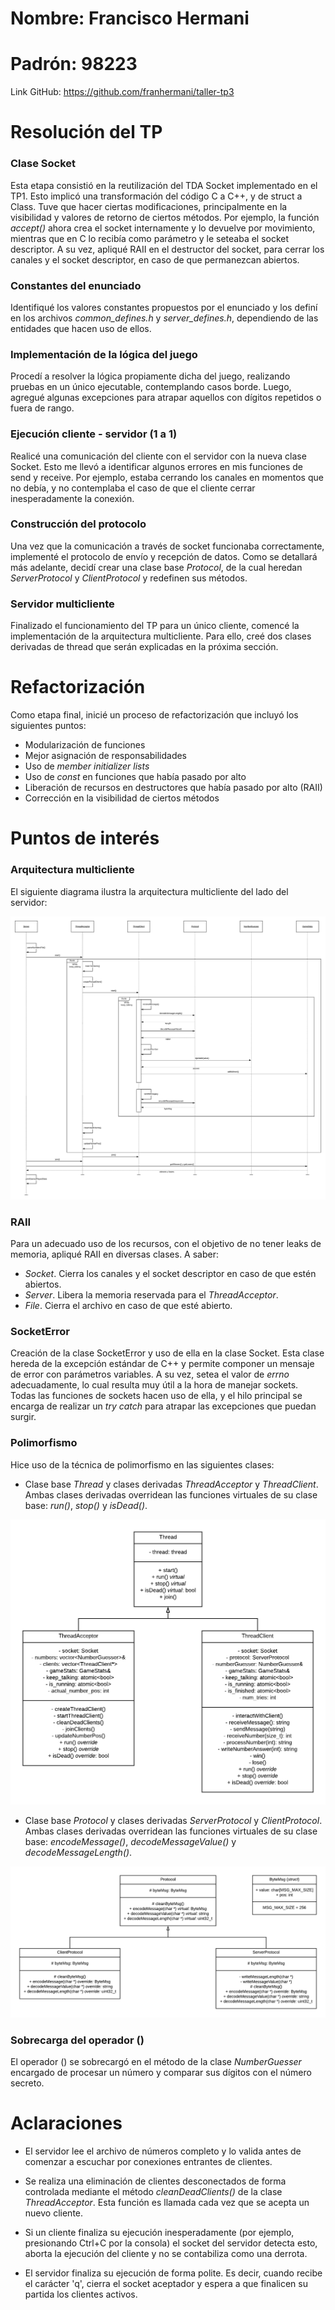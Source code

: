 # Nombre: Francisco Hermani

# Padrón: 98223

Link GitHub: https://github.com/franhermani/taller-tp3

# Resolución del TP

### Clase Socket

Esta etapa consistió en la reutilización del TDA Socket implementado en el TP1. Esto implicó
una transformación del código C a C++, y de struct a Class. Tuve que hacer ciertas modificaciones,
principalmente en la visibilidad y valores de retorno de ciertos métodos. Por ejemplo, la función
*accept()* ahora crea el socket internamente y lo devuelve por movimiento, mientras que en C
lo recibía como parámetro y le seteaba el socket descriptor.
A su vez, apliqué RAII en el destructor del socket, para cerrar los canales y el socket descriptor,
en caso de que permanezcan abiertos.

### Constantes del enunciado

Identifiqué los valores constantes propuestos por el enunciado y los definí en los archivos
*common_defines.h* y *server_defines.h*, dependiendo de las entidades que hacen uso de ellos.

### Implementación de la lógica del juego

Procedí a resolver la lógica propiamente dicha del juego, realizando pruebas en un único ejecutable,
contemplando casos borde. Luego, agregué algunas excepciones para atrapar aquellos con dígitos repetidos
o fuera de rango.

### Ejecución cliente - servidor (1 a 1)

Realicé una comunicación del cliente con el servidor con la nueva clase Socket. Esto me llevó a
identificar algunos errores en mis funciones de send y receive. Por ejemplo, estaba cerrando los
canales en momentos que no debía, y no contemplaba el caso de que el cliente cerrar inesperadamente
la conexión.

### Construcción del protocolo

Una vez que la comunicación a través de socket funcionaba correctamente, implementé el protocolo
de envío y recepción de datos. Como se detallará más adelante, decidí crear una clase base
*Protocol*, de la cual heredan *ServerProtocol* y *ClientProtocol* y redefinen sus métodos.

### Servidor multicliente

Finalizado el funcionamiento del TP para un único cliente, comencé la implementación de la
arquitectura multicliente. Para ello, creé dos clases derivadas de thread que serán explicadas
en la próxima sección.

# Refactorización

Como etapa final, inicié un proceso de refactorización que incluyó los siguientes puntos:

- Modularización de funciones
- Mejor asignación de responsabilidades
- Uso de *member initializer lists*
- Uso de *const* en funciones que había pasado por alto
- Liberación de recursos en destructores que había pasado por alto (RAII)
- Corrección en la visibilidad de ciertos métodos

# Puntos de interés

### Arquitectura multicliente

El siguiente diagrama ilustra la arquitectura multicliente del lado del servidor:

![img3](images/img3.png)

### RAII

Para un adecuado uso de los recursos, con el objetivo de no tener leaks de memoria, apliqué
RAII en diversas clases. A saber:
- *Socket*. Cierra los canales y el socket descriptor en caso de que estén abiertos.
- *Server*. Libera la memoria reservada para el *ThreadAcceptor*.
- *File*. Cierra el archivo en caso de que esté abierto.

### SocketError

Creación de la clase SocketError y uso de ella en la clase Socket. Esta clase hereda de la
excepción estándar de C++ y permite componer un mensaje de error con parámetros variables.
A su vez, setea el valor de *errno* adecuadamente, lo cual resulta muy útil a la hora de manejar
sockets. Todas las funciones de sockets hacen uso de ella, y el hilo principal se encarga de
realizar un *try catch* para atrapar las excepciones que puedan surgir.

### Polimorfismo

Hice uso de la técnica de polimorfismo en las siguientes clases:
- Clase base *Thread* y clases derivadas *ThreadAcceptor* y *ThreadClient*. Ambas clases derivadas
overridean las funciones virtuales de su clase base: *run()*, *stop()* y *isDead()*.

![img1](images/img1.png)

- Clase base *Protocol* y clases derivadas *ServerProtocol* y *ClientProtocol*. Ambas clases derivadas
overridean las funciones virtuales de su clase base: *encodeMessage()*, *decodeMessageValue()* y
*decodeMessageLength()*.

![img2](images/img2.png)

### Sobrecarga del operador ()

El operador () se sobrecargó en el método de la clase *NumberGuesser* encargado de procesar un
número y comparar sus dígitos con el número secreto.

# Aclaraciones

- El servidor lee el archivo de números completo y lo valida antes de
  comenzar a escuchar por conexiones entrantes de clientes.
  
- Se realiza una eliminación de clientes desconectados de forma controlada mediante el método
  *cleanDeadClients()* de la clase *ThreadAcceptor*. Esta función es llamada cada vez que se
  acepta un nuevo cliente.
  
- Si un cliente finaliza su ejecución inesperadamente (por ejemplo, presionando Ctrl+C por
  la consola) el socket del servidor detecta esto, aborta la ejecución del cliente
  y no se contabiliza como una derrota.
  
- El servidor finaliza su ejecución de forma polite. Es decir, cuando recibe el carácter 'q',
  cierra el socket aceptador y espera a que finalicen su partida los clientes activos.